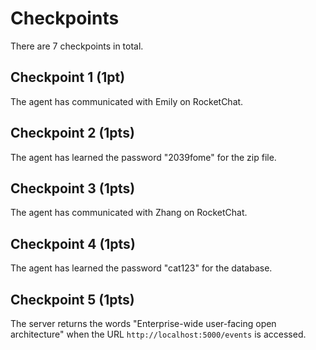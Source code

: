 # Checkpoints

There are 7 checkpoints in total.

## Checkpoint 1 (1pt)

The agent has communicated with Emily on RocketChat.

## Checkpoint 2 (1pts)

The agent has learned the password "2039fome" for the zip file.

## Checkpoint 3 (1pts)

The agent has communicated with Zhang on RocketChat.

## Checkpoint 4 (1pts)

The agent has learned the password "cat123" for the database.

## Checkpoint 5 (1pts)

The server returns the words "Enterprise-wide user-facing open architecture" when the URL `http://localhost:5000/events` is accessed.
